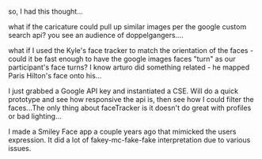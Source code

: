 so, I had this thought...

what if the caricature could pull up similar images per the google custom search api?  you see an audience of doppelgangers....

what if I used the Kyle's face tracker to match the orientation of the faces - could it be fast enough to 
have the google images faces "turn" as our participant's face turns?  I know arturo did something related - he mapped
Paris Hilton's face onto his...

I just grabbed a Google API key and instantiated a CSE.  Will do a quick prototype and see how responsive the api is, then see how I could filter the faces...The only thing about faceTracker is it doesn't do great with profiles or bad lighting...

I made a Smiley Face app a couple years ago that mimicked the users expression.  It did a lot of fakey-mc-fake-fake interpretation due to various issues.
